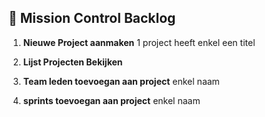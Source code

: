 ## 🔹 Mission Control Backlog

1. **Nieuwe Project  aanmaken**
   1 project heeft enkel een titel

3. **Lijst Projecten Bekijken**

4. **Team leden toevoegan aan project**
   enkel naam

5. **sprints toevoegan aan project**
   enkel naam


